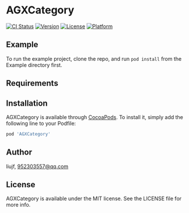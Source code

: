 # AGXCategory

[![CI Status](https://img.shields.io/travis/952303557@qq.com/AGXCategory.svg?style=flat)](https://travis-ci.org/952303557@qq.com/AGXCategory)
[![Version](https://img.shields.io/cocoapods/v/AGXCategory.svg?style=flat)](https://cocoapods.org/pods/AGXCategory)
[![License](https://img.shields.io/cocoapods/l/AGXCategory.svg?style=flat)](https://cocoapods.org/pods/AGXCategory)
[![Platform](https://img.shields.io/cocoapods/p/AGXCategory.svg?style=flat)](https://cocoapods.org/pods/AGXCategory)

## Example

To run the example project, clone the repo, and run `pod install` from the Example directory first.

## Requirements

## Installation

AGXCategory is available through [CocoaPods](https://cocoapods.org). To install
it, simply add the following line to your Podfile:

```ruby
pod 'AGXCategory'
```

## Author

liujf, 952303557@qq.com

## License

AGXCategory is available under the MIT license. See the LICENSE file for more info.

